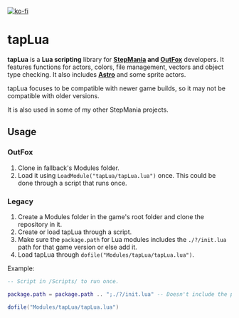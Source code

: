 [![ko-fi](https://ko-fi.com/img/githubbutton_sm.svg)](https://ko-fi.com/W7W32691S)

# tapLua

**tapLua** is a **Lua scripting** library for **[StepMania](https://github.com/stepmania/stepmania) and [OutFox](https://github.com/TeamRizu/OutFox)** developers.
It features functions for actors, colors, file management, vectors and object type checking. It also includes [**Astro**](https://github.com/EngineMachiner/Astro) and some sprite actors.

tapLua focuses to be compatible with newer game builds, so it may not be compatible with older versions.

It is also used in some of my other StepMania projects.

## Usage

### OutFox

  1. Clone in fallback's Modules folder.
  2. Load it using `LoadModule("tapLua/tapLua.lua")` once. This could be done through a script that runs once.

### Legacy

  1. Create a Modules folder in the game's root folder and clone the repository in it.
  2. Create or load tapLua through a script.
  3. Make sure the `package.path` for Lua modules includes the `./?/init.lua` path for that game version or else add it.
  4. Load tapLua through `dofile("Modules/tapLua/tapLua.lua")`.

  Example:
  ```lua
  -- Script in /Scripts/ to run once.

  package.path = package.path .. ";./?/init.lua" -- Doesn't include the path.

  dofile("Modules/tapLua/tapLua.lua")
  ```

